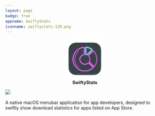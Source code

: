 ```yaml
---
layout: page
badge: free
appname: SwiftyStats
iconname: swiftystats-128.png
---
```

<p align="center">
  <img class="app-icon" src="./assets/img/swiftystats-128.png">
  <br>
  <span style="font-weight: bold;">SwiftyStats</span>
</p>

<div class="row">
  <div class="col m8 offset-m2">
  <img class="rounded-corners" src="{{ site.url | append: site.baseurl}}/assets/img/screenshots/siwfty-stats/swifty-stats-1.png">
  </div>
</div>

A native macOS menubar application for app developers, designed to swiftly show download statistics for apps listed on App Store. 